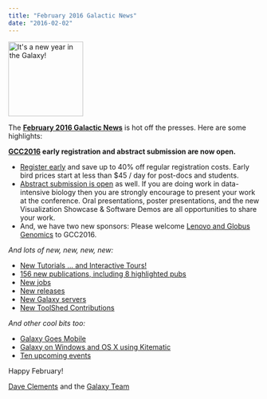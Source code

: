 ```yaml
---
title: "February 2016 Galactic News"
date: "2016-02-02"
---
```

<div class='right'>
<a href='/galaxy-updates/2016-01/'><img src="/src/images/galaxy-logos/GalaxyNews.png" alt="It's a new year in the Galaxy!" width=150 /></a><br />
</div>

The **[February 2016 Galactic News](/galaxy-updates/2016-02/)** is hot off the presses.  Here are some highlights:

**[GCC2016](/galaxy-updates/2016-02/#gcc2016) early registration and abstract submission are now open.**  
* [Register early](/galaxy-updates/2016-02/#gcc2016-early-registration-is-open) and save up to 40% off regular registration costs. Early bird prices start at less than $45 / day for post-docs and students.
* [Abstract submission is open](/galaxy-updates/2016-02/#gcc2016-abstract-submission-is-open) as well. If you are doing work in data-intensive biology then you are strongly encourage to present your work at the conference.  Oral presentations, poster presentations, and the new Visualization Showcase & Software Demos are all opportunities to share your work.
* And, we have two new sponsors: Please welcome [Lenovo and Globus Genomics](/galaxy-updates/2016-02/#sponsors) to GCC2016.   

*And lots of new, new, new, new:*

* [New Tutorials ... and Interactive Tours!](/galaxy-updates/2016-02/#new-tutorials--and-tours) 
* [156 new publications, including 8 highlighted pubs](/galaxy-updates/2016-02/#new-papers)
* [New jobs](/galaxy-updates/2016-02/#whos-hiring)
* [New releases](/galaxy-updates/2016-02/#releases)
* [New Galaxy servers](/galaxy-updates/2016-02/#new-public-galaxy-servers)
* [New ToolShed Contributions](/galaxy-updates/2016-02/#toolshed-contributions)

*And other cool bits too:*

* [Galaxy Goes Mobile](/galaxy-updates/2016-02/#galaxy-goes-mobile)
* [Galaxy on Windows and OS X using Kitematic](/galaxy-updates/2016-02/#galaxy-on-windows-and-os-x-using-kitematic)
* [Ten upcoming events](/galaxy-updates/2016-02/#upcoming-events)

Happy February!

[Dave Clements](/people/dave-clements/) and the [Galaxy Team](/src/galaxy-team/)
